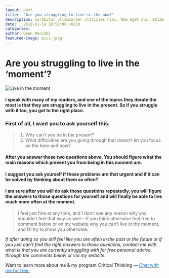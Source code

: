 ```yaml
---
layout: post
title:  "Are you struggling to live in the now?"
description: Curabitur ullamcorper ultricies nisi. Nam eget dui. Etiam rhoncus. Maecenas tempus, tellus eget condimentum rhoncus, sem quam semper libero, sit amet adipiscing sem neque sed ipsum. Nam quam nunc, blandit vel, luctus pulvinar, hendrerit id, lorem.
date:   2018-01-18 10:50:00 +0230
categories:
author: Dean Maccabi
featured-image: pic5.jpeg
---
```


# Are you struggling to live in the ‘moment’?

![Live in the moment]({{site.baseurl}}/images/pic5.jpeg)

#### I speak with many of my readers, and one of the topics they iterate the most is that they are struggling to live in the present. So if you struggle with it too, you got to the right place.

### First of all, I want you to ask yourself this:

> 1. Why can’t you be in the present?
> 2. What difficulties are you going through that doesn’t let you focus on the here and now?

#### After you answer those two questions above, You should figure what the main reasons which prevent you from being in this moment are.

#### I suggest you ask yourself if those problems are that urgent and if it can be solved by thinking about them so often?

#### I am sure after you will do ask those questions repeatedly, you will figure the answers to those questions for yourself and will finally be able to live much more often at the moment.

> I feel just fine at any time, and I don’t see any reason why you shouldn’t feel that way as well — If you think otherwise feel free to comment below or on my website why you can’t live in the moment, and I’ll try to show you otherwise.

_If after doing so you still feel like you are often in the past or the future or if you just can’t find the right answers to those questions, contact me with what is that you are currently struggling with for free personal advice, through the comments below or via my website._

Want to learn more about me & my program  Critical Thinking — <a class="drift-open-chat" href="javascript:void(0)"><font color="#0176FF">Chat with me for free.</font></a>
